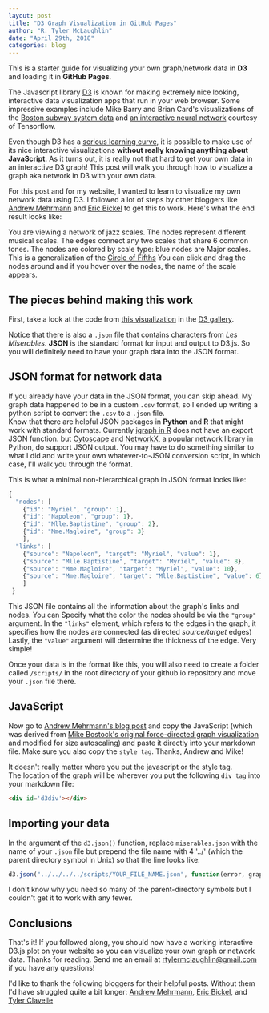 ```yaml
---
layout: post
title: "D3 Graph Visualization in GitHub Pages"
author: "R. Tyler McLaughlin"
date: "April 29th, 2018"
categories: blog
---
```

<script src="//code.jquery.com/jquery.js"></script>
<style>

.node {
  stroke: #fff;
  stroke-width: 1.5px;
}

.link {
  stroke: #999;
  stroke-opacity: .6;
}

</style>

This is a starter guide for visualizing your own graph/network data in **D3** and loading it in **GitHub Pages**.

The Javascript library [D3](https://d3js.org/) is known for making extremely nice looking, interactive data visualization apps that run in your web browser.  Some impressive examples include Mike Barry and Brian Card's visualizations of the [Boston subway system data](http://mbtaviz.github.io) and [an interactive neural network](https://playground.tensorflow.org) courtesy of Tensorflow.

Even though D3 has a [serious learning curve](https://medium.com/@enjalot/the-hitchhikers-guide-to-d3-js-a8552174733a), it is possible to make use of its nice interactive visualizations **without really knowing anything about JavaScript**.  As it turns out, it is really not that hard to get your own data in an interactive D3 graph!
This post will walk you through how to visualize a graph aka network in D3 with your own data.


For this post and for my website, I wanted to learn to visualize my own network data using D3.  I followed a lot of steps by other bloggers like [Andrew Mehrmann](http://dkmehrmann.github.io/blog/2016/05/01/d3.html) and [Eric Bickel](https://ehbick01.github.io/2017/05/09/embedding-d3-visuals-in-rmarkdown/) to get this to work.    Here's what the end result looks like: 

<div id='d3div'></div>

You are viewing a network of jazz scales.  The nodes represent different musical scales.  The edges connect any two scales that share 6 common tones.  The nodes are colored by scale type: blue nodes are Major scales.  This is a generalization of the [Circle of Fifths](https://en.wikipedia.org/wiki/Circle_of_fifths)  You can click and drag the nodes around and if you hover over the nodes, the name of the scale appears.

## The pieces behind making this work

First, take a look at the code from [this visualization](http://bl.ocks.org/mbostock/4062045)  in the [D3 gallery](https://github.com/mbostock/d3/wiki/Gallery).  

Notice that there is also a `.json` file that contains characters from *Les Miserables*.  **JSON** is the standard format for input and output to D3.js.  So you will definitely need to have your graph data into the JSON format.   

## JSON format for network data

If you already have your data in the JSON format, you can skip ahead.  My graph data happened to be in a custom `.csv` format, so I ended up writing a python script to convert the `.csv` to a `.json` file.  
Know that there are helpful JSON packages in **Python** and **R** that might work with standard formats.  Currently [igraph in R](http://kateto.net/networks-r-igraph) does not have an export JSON function. but [Cytoscape](http://cytoscape.org) and [NetworkX](https://networkx.github.io), a popular network library in Python, do support JSON output.  You may have to do something similar to what I did and write your own whatever-to-JSON conversion script, in which case, I'll walk you through the format.  

This is what a minimal non-hierarchical graph in JSON format looks like:

```javascript
{
  "nodes": [
    {"id": "Myriel", "group": 1},
    {"id": "Napoleon", "group": 1},
    {"id": "Mlle.Baptistine", "group": 2},
    {"id": "Mme.Magloire", "group": 3}
    ],
  "links": [
    {"source": "Napoleon", "target": "Myriel", "value": 1},
    {"source": "Mlle.Baptistine", "target": "Myriel", "value": 8},
    {"source": "Mme.Magloire", "target": "Myriel", "value": 10},
    {"source": "Mme.Magloire", "target": "Mlle.Baptistine", "value": 6}
    ]
 }
```
This JSON file contains all the information about the graph's links and nodes.   You can Specify what the color the nodes should be via the `"group"` argument.  In the `"links"` element, which refers to the edges in the graph, it specifies how the nodes are connected (as directed *source/target* edges) Lastly, the `"value"` argument will determine the thickness of the edge.  Very simple!

Once your data is in the format like this, you will also need to create a folder called `/scripts/` in the root directory of your github.io repository and move your `.json` file there.

## JavaScript 

Now go to [Andrew Mehrmann's blog post](http://dkmehrmann.github.io/blog/2016/05/01/d3.html) and copy the JavaScript (which was derived from [Mike Bostock's original force-directed graph visualization](http://bl.ocks.org/mbostock/4062045) and modified for size autoscaling) and paste it directly into your markdown file.  Make sure you also copy the `style tag`.  Thanks, Andrew and Mike!  

It doesn't really matter where you put the javascript or the style tag.  
The location of the graph will be wherever you put the following `div tag` into your markdown file:

```html
<div id='d3div'></div>
````

## Importing your data

In the argument of the `d3.json()` function, replace `miserables.json` with the name of your `.json` file but prepend the file name with 4 '../' (which the parent directory symbol in Unix) so that the line looks like:

```javascript
d3.json("../../../../scripts/YOUR_FILE_NAME.json", function(error, graph) {
```

I don't know why you need so many of the parent-directory symbols but I couldn't get it to work with any fewer.





<script src="//d3js.org/d3.v3.min.js"></script>
<script>

var width = $("#d3div").width(),
    height = 400;

var color = d3.scale.category20();

var force = d3.layout.force()
    .charge(-62)
    .linkDistance(80)
    .size([width, height]);

var svg = d3.select("#d3div").append("svg")
    .attr("width", width)
    .attr("height", height);

d3.json("../../../../scripts/jazz_scales_network_minCTs6.json", function(error, graph) {
  if (error) throw error;

  force
      .nodes(graph.nodes)
      .links(graph.links)
      .start();

  var link = svg.selectAll(".link")
      .data(graph.links)
    .enter().append("line")
      .attr("class", "link")
      .style("stroke-width", function(d) { return Math.sqrt(d.value); });

  var node = svg.selectAll(".node")
      .data(graph.nodes)
    .enter().append("circle")
      .attr("class", "node")
      .attr("r", 5)
      .style("fill", function(d) { return color(d.group); })
      .call(force.drag);

  node.append("title")
      .text(function(d) { return d.name; });

  force.on("tick", function() {
    link.attr("x1", function(d) { return d.source.x; })
        .attr("y1", function(d) { return d.source.y; })
        .attr("x2", function(d) { return d.target.x; })
        .attr("y2", function(d) { return d.target.y; });

    node.attr("cx", function(d) { return d.x; })
        .attr("cy", function(d) { return d.y; });
  });
});

</script>

## Conclusions

That's it!  If you followed along, you should now have a working interactive D3.js plot on your website so you can visualize your own graph or network data.  Thanks for reading.  Send me an email at rtylermclaughlin@gmail.com if you have any questions! 

I'd like to thank the following bloggers for their helpful posts.  Without them I'd have struggled quite a bit longer: [Andrew Mehrmann](http://dkmehrmann.github.io/blog/2016/05/01/d3.html), [Eric Bickel](https://ehbick01.github.io/2017/05/09/embedding-d3-visuals-in-rmarkdown/), and [Tyler Clavelle](https://tclavelle.github.io/blog/blogdown_github/)

